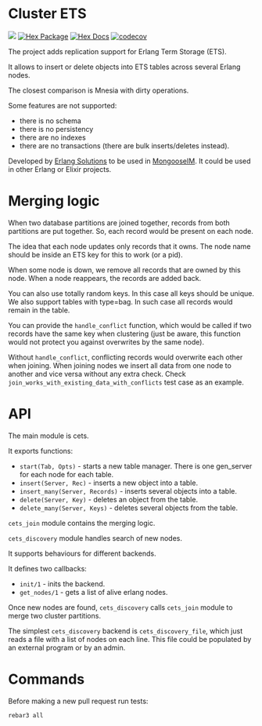 # Cluster ETS

[![](https://github.com/esl/cets/workflows/CI/badge.svg)](https://github.com/esl/cets/actions?query=workflow%3ACI)
[![Hex Package](http://img.shields.io/hexpm/v/cets.svg)](https://hex.pm/packages/cets)
[![Hex Docs](https://img.shields.io/badge/hex-docs-lightgreen.svg)](https://hexdocs.pm/cets/)
[![codecov](https://codecov.io/github/esl/cets/graph/badge.svg?token=R1zXAjO7H7)](https://codecov.io/github/esl/cets)

The project adds replication support for Erlang Term Storage (ETS).

It allows to insert or delete objects into ETS tables across several Erlang nodes.

The closest comparison is Mnesia with dirty operations.

Some features are not supported:
- there is no schema
- there is no persistency
- there are no indexes
- there are no transactions (there are bulk inserts/deletes instead).

Developed by [Erlang Solutions](https://www.erlang-solutions.com/) to be used in [MongooseIM](https://github.com/esl/MongooseIM/).
It could be used in other Erlang or Elixir projects.

# Merging logic

When two database partitions are joined together, records from both partitions
are put together. So, each record would be present on each node.

The idea that each node updates only records that it owns. The node name
should be inside an ETS key for this to work (or a pid).

When some node is down, we remove all records that are owned by this node.
When a node reappears, the records are added back.

You can also use totally random keys. In this case all keys should be unique.
We also support tables with type=bag. In such case all records would remain in the table.

You can provide the `handle_conflict` function, which would be called if two records have
the same key when clustering (just be aware, this function would not protect you against
overwrites by the same node).

Without `handle_conflict`, conflicting records would overwrite each other when joining.
When joining nodes we insert all data from one node to another and vice versa without any extra check.
Check `join_works_with_existing_data_with_conflicts` test case as an example.

# API

The main module is cets.

It exports functions:

- `start(Tab, Opts)` - starts a new table manager.
   There is one gen_server for each node for each table.
- `insert(Server, Rec)` - inserts a new object into a table.
- `insert_many(Server, Records)` - inserts several objects into a table.
- `delete(Server, Key)` - deletes an object from the table.
- `delete_many(Server, Keys)` - deletes several objects from the table.

`cets_join` module contains the merging logic.

`cets_discovery` module handles search of new nodes.

It supports behaviours for different backends.

It defines two callbacks:

- `init/1` - inits the backend.
- `get_nodes/1` - gets a list of alive erlang nodes.

Once new nodes are found, `cets_discovery` calls `cets_join` module to merge two
cluster partitions.

The simplest `cets_discovery` backend is `cets_discovery_file`, which just reads
a file with a list of nodes on each line. This file could be populated by an
external program or by an admin.

# Commands

Before making a new pull request run tests:

```
rebar3 all
```
